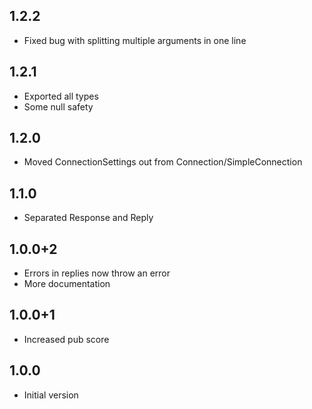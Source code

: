 ## 1.2.2

* Fixed bug with splitting multiple arguments in one line

## 1.2.1

* Exported all types
* Some null safety

## 1.2.0

* Moved ConnectionSettings out from Connection/SimpleConnection

## 1.1.0

* Separated Response and Reply

## 1.0.0+2

* Errors in replies now throw an error
* More documentation

## 1.0.0+1

* Increased pub score

## 1.0.0

* Initial version
